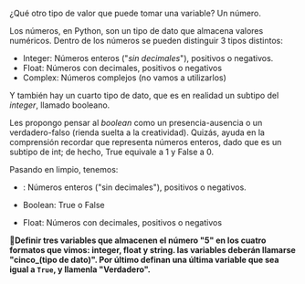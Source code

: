 ¿Qué otro tipo de valor que puede tomar una variable? Un número.

Los números, en Python, son un tipo de dato que almacena valores numéricos. Dentro de los números se pueden distinguir 3 tipos distintos:

* Integer: Números enteros ("_sin decimales_"), positivos o negativos.
* Float: Números con decimales, positivos o negativos
* Complex: Números complejos (no vamos a utilizarlos)

Y también hay un cuarto tipo de dato, que es en realidad un subtipo del _integer_, llamado booleano.

 Les propongo pensar al _boolean_ como un presencia-ausencia o un verdadero-falso (rienda suelta a la creatividad). Quizás, ayuda en la comprensión recordar que representa números enteros, dado que es un subtipo de int; de hecho, True equivale a 1 y False a 0.

Pasando en limpio, tenemos: 

* : Números enteros ("sin decimales"), positivos o negativos.

* Boolean: True o False

* Float: Números con decimales, positivos o negativos


:memo:**Definir tres variables que almacenen el número "5" en los cuatro formatos que vimos: integer, float y string. las variables deberán llamarse "cinco_(tipo de dato)". Por último definan una última variable que sea igual a `True`, y llamenla "Verdadero".**